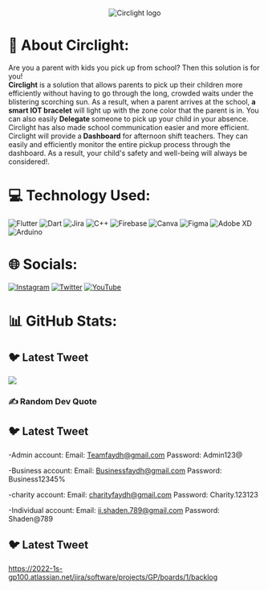 #
<p align="center">
   <img src="https://github.com/LamaAlmajhad/test/assets/98522894/8c35fc7f-1835-4dae-815d-ca6c7678eaac" alt="Circlight logo" height="auto" width="auto">
</p>


# 💫 About Circlight:
Are you a parent with kids you pick up from school? Then this solution is for you!<br><strong> Circlight</strong> is a solution that allows parents to pick up their children more efficiently without having to go through the long, crowded waits under the blistering scorching sun. As a result, when a parent arrives at the school, <strong>a smart IOT bracelet</strong> will light up with the zone color that the parent is in. You can also easily <strong>Delegate </strong>someone to pick up your child in your absence. Circlight has also made school communication easier and more efficient. Circlight will provide a<strong> Dashboard</strong> for afternoon shift teachers. They can easily and efficiently monitor the entire pickup process through the dashboard. As a result, your child's safety and well-being will always be considered!.


# 💻 Technology Used:
![Flutter](https://img.shields.io/badge/Flutter-%2302569B.svg?style=for-the-badge&logo=Flutter&logoColor=white) ![Dart](https://img.shields.io/badge/dart-%230175C2.svg?style=for-the-badge&logo=dart&logoColor=white) ![Jira](https://img.shields.io/badge/jira-%230A0FFF.svg?style=for-the-badge&logo=jira&logoColor=white) ![C++](https://img.shields.io/badge/c++-%2300599C.svg?style=for-the-badge&logo=c%2B%2B&logoColor=white) ![Firebase](https://img.shields.io/badge/firebase-%23039BE5.svg?style=for-the-badge&logo=firebase) ![Canva](https://img.shields.io/badge/Canva-%2300C4CC.svg?style=for-the-badge&logo=Canva&logoColor=white) 	![Figma](https://img.shields.io/badge/figma-%23F24E1E.svg?style=for-the-badge&logo=figma&logoColor=white) ![Adobe XD](https://img.shields.io/badge/Adobe%20XD-470137?style=for-the-badge&logo=Adobe%20XD&logoColor=#FF61F6) ![Arduino](https://img.shields.io/badge/-Arduino-00979D?style=for-the-badge&logo=Arduino&logoColor=white)

# 🌐 Socials:
[![Instagram](https://img.shields.io/badge/Instagram-%23E4405F.svg?logo=Instagram&logoColor=white)](https://www.instagram.com/circlight.app/) [![Twitter](https://img.shields.io/badge/Twitter-%231DA1F2.svg?logo=Twitter&logoColor=white)](https://twitter.com/circlight) [![YouTube](https://img.shields.io/badge/YouTube-%23FF0000.svg?logo=YouTube&logoColor=white)](https://www.youtube.com/channel/UCiPRqAgLB43SYbf_o84wXvQ) 


# 📊 GitHub Stats:


## 🐦 Latest Tweet
[![](https://gtce.itsvg.in/api?username=circlight)](https://github.com/VishwaGauravIn/github-twitter-card-embed)

### ✍️ Random Dev Quote

## 🐦 Latest Tweet

-Admin account: 
Email: Teamfaydh@gmail.com
Password: Admin123@


-Business account:
Email: Businessfaydh@gmail.com
Password: Business12345%


-charity account:
Email: charityfaydh@gmail.com
Password: Charity.123123


-Individual account:
Email: ii.shaden.789@gmail.com
Password: Shaden@789


## 🐦 Latest Tweet
https://2022-1s-gp100.atlassian.net/jira/software/projects/GP/boards/1/backlog



